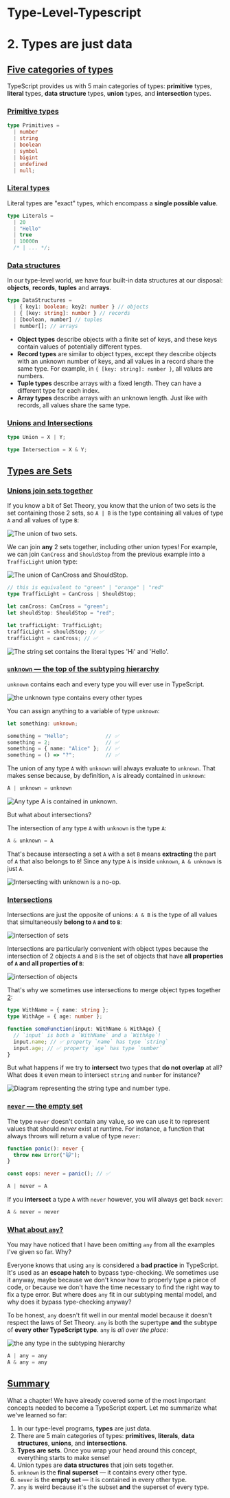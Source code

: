 # Type-Level-Typescript

# 2. Types are just data

## [Five categories of types](https://type-level-typescript.com/types-are-just-data#five-categories-of-types)

TypeScript provides us with 5 main categories of types: **primitive** types, **literal** types, **data structure** types, **union** types, and **intersection** types.

### [Primitive types](https://type-level-typescript.com/types-are-just-data#primitive-types)

```ts
type Primitives =
  | number
  | string
  | boolean
  | symbol
  | bigint
  | undefined
  | null;
```

### [Literal types](https://type-level-typescript.com/types-are-just-data#literal-types)

Literal types are "exact" types, which encompass a **single possible value**.

```ts
type Literals =
  | 20
  | "Hello"
  | true
  | 10000n
  /* | ... */;
```

### [Data structures](https://type-level-typescript.com/types-are-just-data#data-structures)

In our type-level world, we have four built-in data structures at our disposal: **objects**, **records**, **tuples** and **arrays**.

```ts
type DataStructures =
  | { key1: boolean; key2: number } // objects
  | { [key: string]: number } // records
  | [boolean, number] // tuples
  | number[]; // arrays
```

- **Object types** describe objects with a finite set of keys, and these keys contain values of potentially different types.
- **Record types** are similar to object types, except they describe objects with an unknown number of keys, and all values in a record share the same type. For example, in `{ [key: string]: number }`, all values are numbers.
- **Tuple types** describe arrays with a fixed length. They can have a different type for each index.
- **Array types** describe arrays with an unknown length. Just like with records, all values share the same type.

### [Unions and Intersections](https://type-level-typescript.com/types-are-just-data#unions-and-intersections)

```ts
type Union = X | Y;

type Intersection = X & Y;
```

## [Types are Sets](https://type-level-typescript.com/types-are-just-data#types-are-sets)

### [Unions join sets together](https://type-level-typescript.com/types-are-just-data#unions-join-sets-together)

If you know a bit of Set Theory, you know that the union of two sets is the set containing those 2 sets, so `A | B` is the type containing all values of type `A` and all values of type `B`:

![The union of two sets.](https://type-level-typescript.com/_next/static/media/unions.ac78d1bf.svg)

We can join **any** 2 sets together, including other union types! For example, we can join `CanCross` and `ShouldStop` from the previous example into a `TrafficLight` union type:

![The union of CanCross and ShouldStop.](https://type-level-typescript.com/_next/static/media/union-traffic-light-dark.a9fe56f6.svg)

```ts
// this is equivalent to "green" | "orange" | "red"
type TrafficLight = CanCross | ShouldStop;

let canCross: CanCross = "green";
let shouldStop: ShouldStop = "red";

let trafficLight: TrafficLight;
trafficLight = shouldStop; // ✅
trafficLight = canCross; // ✅
```

![The string set contains the literal types 'Hi' and 'Hello'.](https://type-level-typescript.com/_next/static/media/string-sets.6b35387c.svg)

### [`unknown` — the top of the subtyping hierarchy](https://type-level-typescript.com/types-are-just-data#unknown--the-top-of-the-subtyping-hierarchy)

`unknown` contains each and every type you will ever use in TypeScript.

![the unknown type contains every other types](https://type-level-typescript.com/_next/static/media/unknown-set.8abdc1f0.svg)

You can assign anything to a variable of type `unknown`:

```ts
let something: unknown;

something = "Hello";            // ✅
something = 2;                  // ✅
something = { name: "Alice" };  // ✅
something = () => "?";          // ✅
```

The union of any type `A` with `unknown` will always evaluate to `unknown`. That makes sense because, by definition, `A` is already contained in `unknown`:

```js
A | unknown = unknown
```

![Any type A is contained in unknown.](https://type-level-typescript.com/_next/static/media/unknown-contains-A.e3d5fb57.svg)

But what about intersections?

The intersection of any type `A` with `unknown` is the type `A`:

```js
A & unknown = A
```

That's because intersecting a set `A` with a set `B` means **extracting** the part of `A` that also belongs to `B`! Since any type `A` is inside `unknown`, `A & unknown` is just `A`.

![Intersecting with unknown is a no-op.](https://type-level-typescript.com/_next/static/media/unknown-A-intersection-dark.1585c043.svg)


### [Intersections](https://type-level-typescript.com/types-are-just-data#intersections)

Intersections are just the opposite of unions: `A & B` is the type of all values that simultaneously **belong to `A` and to `B`**:

![intersection of sets](https://type-level-typescript.com/_next/static/media/intersections.05ebe520.svg)

Intersections are particularly convenient with object types because the intersection of 2 objects `A` and `B` is the set of objects that have **all properties of `A` and all properties of `B`**:

![intersection of objects](https://type-level-typescript.com/_next/static/media/intersection-objects.f3b4f38c.svg)

That's why we sometimes use intersections to merge object types together [2](https://type-level-typescript.com/types-are-just-data#user-content-fn-2):

```ts
type WithName = { name: string };
type WithAge = { age: number };

function someFunction(input: WithName & WithAge) {
  // `input` is both a `WithName` and a `WithAge`!
  input.name; // ✅ property `name` has type `string`
  input.age; // ✅ property `age` has type `number`
}
```

But what happens if we try to **intersect** two types that **do not overlap** at all? What does it even mean to intersect `string` and `number` for instance?

![Diagram representing the string type and number type.](https://type-level-typescript.com/_next/static/media/string-number-intersection-dark.4261e32e.svg)

### [`never` — the empty set](https://type-level-typescript.com/types-are-just-data#never--the-empty-set)

The type `never` doesn't contain any value, so we can use it to represent values that should *never* exist at runtime. For instance, a function that always throws will return a value of type `never`:

```ts
function panic(): never {
  throw new Error("🙀");
}

const oops: never = panic(); // ✅
```

```js
A | never = A
```

If you **intersect** a type `A` with `never` however, you will always get back `never`:

```js
A & never = never
```

### [What about `any`?](https://type-level-typescript.com/types-are-just-data#what-about-any)

You may have noticed that I have been omitting `any` from all the examples I've given so far. Why?

Everyone knows that using `any` is considered a **bad practice** in TypeScript. It's used as an **escape hatch** to bypass type-checking. We sometimes use it anyway, maybe because we don't know how to properly type a piece of code, or because we don't have the time necessary to find the right way to fix a type error. But where does `any` fit in our subtyping mental model, and why does it bypass type-checking anyway?

To be honest, `any` doesn't fit well in our mental model because it doesn't respect the laws of Set Theory. `any` is both the supertype **and** the subtype of **every other TypeScript type**. `any` is *all over the place*:

![the any type in the subtyping hierarchy](https://type-level-typescript.com/_next/static/media/any-set.5949397f.svg)

```js
A | any = any
A & any = any
```

## [Summary](https://type-level-typescript.com/types-are-just-data#summary)

What a chapter! We have already covered some of the most important concepts needed to become a TypeScript expert. Let me summarize what we've learned so far:

1. In our type-level programs, **types** are just data.
2. There are 5 main categories of types: **primitives**, **literals**, **data structures**, **unions**, and **intersections**.
3. **Types are sets**. Once you wrap your head around this concept, everything starts to make sense!
4. Union types are **data structures** that join sets together.
5. `unknown` is the **final superset** — it contains every other type.
6. `never` is the **empty set** — it is contained in every other type.
7. `any` is weird because it's the subset **and** the superset of every type.

